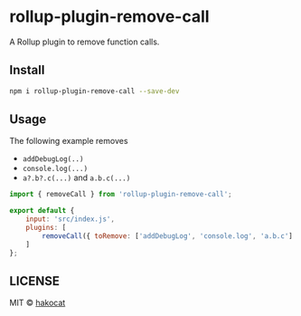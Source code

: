 # rollup-plugin-remove-call
A Rollup plugin to remove function calls.

## Install
```sh
npm i rollup-plugin-remove-call --save-dev
```

## Usage

The following example removes 
- `addDebugLog(..)`
- `console.log(...)`
- `a?.b?.c(...)` and `a.b.c(...)`

```js
import { removeCall } from 'rollup-plugin-remove-call';

export default {
    input: 'src/index.js',
    plugins: [
        removeCall({ toRemove: ['addDebugLog', 'console.log', 'a.b.c'] })
    ]
};
```

## LICENSE
MIT © [hakocat](mailto:cc4icloud@icloud.com)